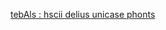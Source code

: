 
[tebAls : hscii delius unicase phonts](https://docs.google.com/spreadsheets/d/e/2PACX-1vRYY_On0oQlYqCH8KrAuNy9nxnUKRx9dG6UvjoZjbP1ZVeXX6VcHl-sU2yg9jbAFszCcNZ5STK47_rz/pub?output=ods)
